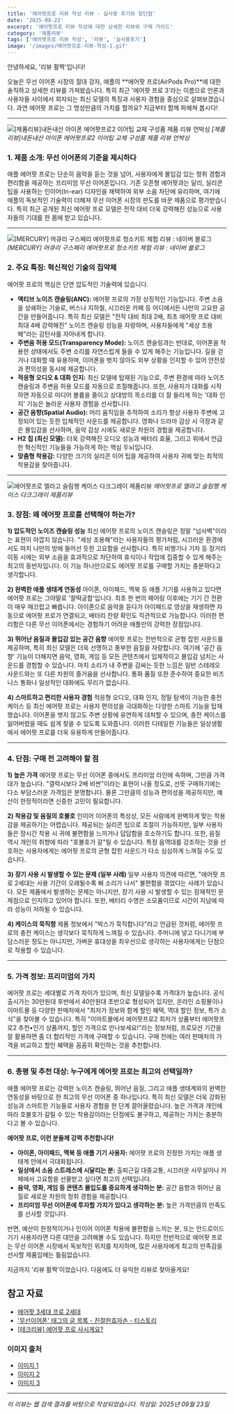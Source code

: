```yaml
---
title: '에어팟프로 리뷰 작성 리뷰 - 실사용 후기와 장단점'
date: '2025-09-23'
excerpt: '에어팟프로 리뷰 작성에 대한 상세한 리뷰와 구매 가이드'
category: '제품리뷰'
tags: ['에어팟프로 리뷰 작성', '리뷰', '실사용후기']
image: '/images/에어팟프로-리뷰-작성-1.gif'
---
```


안녕하세요, '리뷰 활짝'입니다!

오늘은 무선 이어폰 시장의 절대 강자, 애플의 **에어팟 프로(AirPods Pro)**에 대한 솔직하고 상세한 리뷰를 가져왔습니다. 특히 최근 '에어팟 프로 3'라는 이름으로 언론과 사용자들 사이에서 회자되는 최신 모델의 특징과 사용자 경험을 중심으로 살펴보겠습니다. 과연 에어팟 프로는 그 명성만큼의 가치를 할까요? 지금부터 함께 파헤쳐 봅시다!

---

![[제품리뷰]내돈내산 아이폰 에어팟프로2 이어팁 교체 구성품 제품 리뷰 언박싱](/images/에어팟프로-리뷰-작성-1.gif)
*[제품리뷰]내돈내산 아이폰 에어팟프로2 이어팁 교체 구성품 제품 리뷰 언박싱*

### 1. 제품 소개: 무선 이어폰의 기준을 제시하다

애플 에어팟 프로는 단순히 음악을 듣는 것을 넘어, 사용자에게 몰입감 있는 청취 경험과 편리함을 제공하는 프리미엄 무선 이어폰입니다. 기존 오픈형 에어팟과는 달리, 실리콘 팁을 사용하는 인이어(In-ear) 디자인을 채택하여 외부 소음 차단에 유리하며, 여기에 애플의 독보적인 기술력이 더해져 무선 이어폰 시장의 판도를 바꾼 제품으로 평가받습니다. 특히 최근 공개된 최신 에어팟 프로 모델은 전작 대비 더욱 강력해진 성능으로 사용자들의 기대를 한 몸에 받고 있습니다.

---

![[MERCURY] 머큐리 구스페리 에어팟프로 청소키트 체험 리뷰 : 네이버 블로그](/images/에어팟프로-리뷰-작성-2.png)
*[MERCURY] 머큐리 구스페리 에어팟프로 청소키트 체험 리뷰 : 네이버 블로그*

### 2. 주요 특징: 혁신적인 기술의 집약체

에어팟 프로의 핵심은 단연 압도적인 기술력에 있습니다.

*   **액티브 노이즈 캔슬링(ANC):** 에어팟 프로의 가장 상징적인 기능입니다. 주변 소음을 상쇄하는 기술로, 버스나 지하철, 시끄러운 카페 등 어디에서든 나만의 고요한 공간을 만들어줍니다. 특히 최신 모델은 "전작 대비 최대 2배, 최초 에어팟 프로 대비 최대 4배 강력해진" 노이즈 캔슬링 성능을 자랑하며, 사용자들에게 "세상 조용해"라는 감탄사를 자아내게 합니다.
*   **주변음 허용 모드(Transparency Mode):** 노이즈 캔슬링과는 반대로, 이어폰을 착용한 상태에서도 주변 소리를 자연스럽게 들을 수 있게 해주는 기능입니다. 길을 걷거나 대화할 때 유용하며, 이어폰을 벗지 않아도 외부 상황을 인지할 수 있어 안전성과 편의성을 동시에 제공합니다.
*   **적응형 오디오 & 대화 인지:** 최신 모델에 탑재된 기능으로, 주변 환경에 따라 노이즈 캔슬링과 주변음 허용 모드를 자동으로 조절해줍니다. 또한, 사용자가 대화를 시작하면 자동으로 미디어 볼륨을 줄이고 상대방의 목소리를 더 잘 들리게 하는 '대화 인지' 기능은 놀라운 사용자 경험을 선사합니다.
*   **공간 음향(Spatial Audio):** 머리 움직임을 추적하여 소리가 항상 사용자 주변에 고정되어 있는 듯한 입체적인 사운드를 제공합니다. 영화나 드라마 감상 시 극장과 같은 몰입감을 선사하며, 음악 감상 시에도 새로운 차원의 경험을 제공합니다.
*   **H2 칩 (최신 모델):** 더욱 강력해진 오디오 성능과 배터리 효율, 그리고 위에서 언급한 혁신적인 기능들을 가능하게 하는 핵심 두뇌입니다.
*   **맞춤형 착용감:** 다양한 크기의 실리콘 이어 팁을 제공하여 사용자 귀에 맞는 최적의 착용감을 찾아줍니다.

---

![에어팟프로 엘라고 슬림행 케이스 다크그레이 제품리뷰](/images/에어팟프로-리뷰-작성-3.jpg)
*에어팟프로 엘라고 슬림행 케이스 다크그레이 제품리뷰*

### 3. 장점: 왜 에어팟 프로를 선택해야 하는가?

**1) 압도적인 노이즈 캔슬링 성능**
최신 에어팟 프로의 노이즈 캔슬링은 정말 "넘사벽"이라는 표현이 아깝지 않습니다. "세상 조용해"라는 사용자들의 평가처럼, 시끄러운 환경에서도 마치 나만의 방에 들어선 듯한 고요함을 선사합니다. 특히 비행기나 기차 등 장거리 이동 시에는 외부 소음을 효과적으로 차단하여 휴식이나 작업에 집중할 수 있게 해주는 최고의 동반자입니다. 이 기능 하나만으로도 에어팟 프로를 구매할 가치는 충분하다고 생각합니다.

**2) 완벽한 애플 생태계 연동성**
아이폰, 아이패드, 맥북 등 애플 기기를 사용하고 있다면 에어팟 프로는 그야말로 '찰떡궁합'입니다. 최초 한 번의 페어링 이후에는 기기 간 전환이 매우 매끄럽고 빠릅니다. 아이폰으로 음악을 듣다가 아이패드로 영상을 재생하면 자동으로 에어팟 프로가 연결되고, 배터리 잔량 확인도 직관적으로 가능합니다. 이러한 편리함은 다른 무선 이어폰에서는 경험하기 어려운 애플만의 강력한 장점입니다.

**3) 뛰어난 음질과 몰입감 있는 공간 음향**
에어팟 프로는 전반적으로 균형 잡힌 사운드를 제공하며, 특히 최신 모델은 더욱 선명하고 풍부한 음질을 자랑합니다. 여기에 '공간 음향' 기능이 더해지면 음악, 영화, 게임 등 모든 콘텐츠에서 입체적이고 몰입감 넘치는 사운드를 경험할 수 있습니다. 마치 소리가 내 주변을 감싸는 듯한 느낌은 일반 스테레오 사운드와는 또 다른 차원의 즐거움을 선사합니다. 통화 품질 또한 준수하여 중요한 비즈니스 통화나 일상적인 대화에도 무리가 없습니다.

**4) 스마트하고 편리한 사용자 경험**
적응형 오디오, 대화 인지, 정밀 탐색이 가능한 충전 케이스 등 최신 에어팟 프로는 사용자 편의성을 극대화하는 다양한 스마트 기능을 탑재했습니다. 이어폰을 벗지 않고도 주변 상황에 유연하게 대처할 수 있으며, 충전 케이스를 잃어버렸을 때도 쉽게 찾을 수 있도록 도와줍니다. 이러한 디테일한 기능들은 일상생활에서 에어팟 프로를 더욱 유용하게 만들어줍니다.

---
### 4. 단점: 구매 전 고려해야 할 점

**1) 높은 가격**
에어팟 프로는 무선 이어폰 중에서도 프리미엄 라인에 속하며, 그만큼 가격대가 높습니다. "갤럭시보다 2배 비싼"이라는 표현이 나올 정도로, 선뜻 구매하기에는 다소 부담스러운 가격임은 분명합니다. 물론 그만큼의 성능과 편의성을 제공하지만, 예산이 한정적이라면 신중한 고민이 필요합니다.

**2) 착용감 및 음질의 호불호**
인이어 이어폰의 특성상, 모든 사람에게 완벽하게 맞는 착용감을 제공하기는 어렵습니다. 제공되는 실리콘 팁으로 조절이 가능하지만, 일부 사용자들은 장시간 착용 시 귀에 불편함을 느끼거나 답답함을 호소하기도 합니다. 또한, 음질 역시 개인의 취향에 따라 "호불호가 갈"릴 수 있습니다. 특정 음역대를 강조하는 것을 선호하는 사용자에게는 에어팟 프로의 균형 잡힌 사운드가 다소 심심하게 느껴질 수도 있습니다.

**3) 장기 사용 시 발생할 수 있는 문제 (일부 사례)**
일부 사용자 의견에 따르면, "에어팟 프로 2세대는 사용 기간이 오래될수록 삐 소리가 나서" 불편함을 겪었다는 사례가 있습니다. 모든 제품에서 발생하는 문제는 아니지만, 장기 사용 시 발생할 수 있는 잠재적인 문제점으로 인지하고 있어야 합니다. 또한, 배터리 수명은 소모품이므로 시간이 지남에 따라 성능이 저하될 수 있습니다.

**4) 케이스의 묵직함**
제품 정보에서 "박스가 묵직합니다"라고 언급된 것처럼, 에어팟 프로의 충전 케이스는 생각보다 묵직하게 느껴질 수 있습니다. 주머니에 넣고 다니기에 부담스러운 정도는 아니지만, 가벼운 휴대성을 최우선으로 생각하는 사용자에게는 단점으로 작용할 수 있습니다.

---
### 5. 가격 정보: 프리미엄의 가치

에어팟 프로는 세대별로 가격 차이가 있으며, 최신 모델일수록 가격대가 높습니다. 공식 출시가는 30만원대 후반에서 40만원대 초반으로 형성되어 있지만, 온라인 쇼핑몰이나 이마트몰 등 다양한 판매처에서 "최저가 정보와 함께 할인 혜택, 역대 할인 정보, 특가 소식"을 찾아볼 수 있습니다. 특히 "이마트몰에서 에어팟프로2 최저가 상품부터 에어팟프로2 추천•인기 상품까지, 할인 가격으로 만나보세요!"라는 정보처럼, 프로모션 기간을 잘 활용하면 좀 더 합리적인 가격에 구매할 수 있습니다. 구매 전에는 여러 판매처의 가격을 비교하고 할인 혜택을 꼼꼼히 확인하는 것을 추천합니다.

---
### 6. 총평 및 추천 대상: 누구에게 에어팟 프로는 최고의 선택일까?

애플 에어팟 프로는 강력한 노이즈 캔슬링, 뛰어난 음질, 그리고 애플 생태계와의 완벽한 연동성을 바탕으로 한 최고의 무선 이어폰 중 하나입니다. 특히 최신 모델은 더욱 강화된 성능과 스마트한 기능들로 사용자 경험을 한 단계 끌어올렸습니다. 높은 가격과 개인에 따라 호불호가 갈릴 수 있는 착용감이라는 단점에도 불구하고, 제공하는 가치는 충분하다고 볼 수 있습니다.

**에어팟 프로, 이런 분들께 강력 추천합니다!**

*   **아이폰, 아이패드, 맥북 등 애플 기기 사용자:** 에어팟 프로의 진정한 가치는 애플 생태계 안에서 극대화됩니다.
*   **일상에서 소음 스트레스에 시달리는 분:** 출퇴근길 대중교통, 시끄러운 사무실이나 카페에서 고요함을 선물받고 싶다면 최고의 선택입니다.
*   **음악, 영화, 게임 등 콘텐츠 몰입도를 중요하게 생각하는 분:** 공간 음향과 뛰어난 음질로 새로운 차원의 청취 경험을 제공합니다.
*   **프리미엄 무선 이어폰에 투자할 가치가 있다고 생각하는 분:** 높은 가격만큼의 만족도를 선사할 것입니다.

반면, 예산이 한정적이거나 인이어 이어폰 착용에 불편함을 느끼는 분, 또는 안드로이드 기기 사용자라면 다른 대안을 고려해볼 수도 있습니다. 하지만 전반적으로 에어팟 프로는 무선 이어폰 시장에서 독보적인 위치를 차지하며, 많은 사용자에게 최고의 만족감을 선사할 제품임에는 틀림없습니다.

지금까지 '리뷰 활짝'이었습니다. 다음에도 더 유익한 리뷰로 찾아올게요!



## 참고 자료

- [에어팟 3세대 프로 2세대](https://www.keskes.co.kr/board/product/modify.html?board_act=edit&no=36441&board_no=4&page=4&srsltid=AfmBOorQa1dftbF2YOJ1XSKyLWkQ5ljpO0BCW_P00r5Xd7F9rO2Nacuw)
- ['무선이어폰' 태그의 글 목록 - 친절한효자손 - 티스토리](https://rgy0409.tistory.com/tag/무선이어폰)
- [[테크리뷰] 에어팟 프로 사시게요?](https://www.nocutnews.co.kr/news/5251842)

### 이미지 출처
- [이미지 1](https://i1.korea-iphone.com/files/6f0962746355e64bfd7d910c89178326.jpg)
- [이미지 2](https://cafeptthumb-phinf.pstatic.net/MjAyMjA1MThfMjc3/MDAxNjUyODM1MTc5MTU1.Ax7ynyHYLigaiAlaCOQoD8PcxWaaOpsU6MPmWenHBuQg.whQE1n3yqXu1t0WHTyJlUx-yDeHAyT7SEr_WJRQET_Ig.PNG/캡처3.PNG?type=w1600)
- [이미지 3](https://www.wrapuppro.com/upload/blogWrite/image/2020/11/11/8ad15513-ca85-4266-8173-88a6b8a07bf6.jpg)


---
*이 리뷰는 웹 검색 결과를 바탕으로 작성되었습니다.*
*작성일: 2025년 09월 23일*
